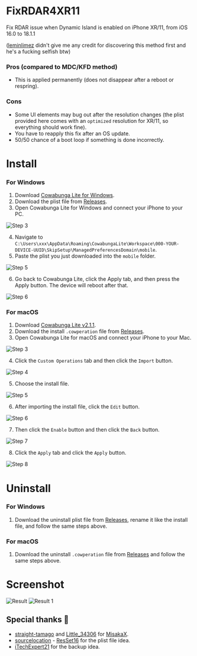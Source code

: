 # FixRDAR4XR11
Fix RDAR issue when Dynamic Island is enabled on iPhone XR/11, from iOS 16.0 to 18.1.1

([leminlimez](https://x.com/leminlimez) didn't give me any credit for discovering this method first and he's a fucking selfish btw)
### Pros (compared to MDC/KFD method)
- This is applied permanently (does not disappear after a reboot or respring).

### Cons
- Some UI elements may bug out after the resolution changes (the plist provided here comes with an `optimized` resolution for XR/11, so everything should work fine).
- You have to reapply this fix after an OS update.
- 50/50 chance of a boot loop if something is done incorrectly.

# Install
### For Windows
1. Download [Cowabunga Lite for Windows](https://github.com/Avangelista/CowabungaLiteWindows).
2. Download the plist file from [Releases](https://github.com/HorizonUnix/FixRDAR4XR11/releases).
3. Open Cowabunga Lite for Windows and connect your iPhone to your PC.

![Step 3](Img/1.png)

4. Navigate to `C:\Users\xxx\AppData\Roaming\CowabungaLite\Workspace\000-YOUR-DEVICE-UUID\SkipSetup\ManagedPreferencesDomain\mobile`.
5. Paste the plist you just downloaded into the `mobile` folder.

![Step 5](Img/2.png)

6. Go back to Cowabunga Lite, click the Apply tab, and then press the Apply button. The device will reboot after that.

![Step 6](Img/3.png)

### For macOS
1. Download [Cowabunga Lite v2.1.1](https://github.com/HorizonUnix/FixRDAR4XR11/releases).
2. Download the install `.cowperation` file from [Releases](https://github.com/HorizonUnix/FixRDAR4XR11/releases).
3. Open Cowabunga Lite for macOS and connect your iPhone to your Mac.

![Step 3](Img/mac1.png)

4. Click the `Custom Operations` tab and then click the `Import` button.

![Step 4](Img/mac2.png)

5. Choose the install file.

![Step 5](Img/mac3.png)

6. After importing the install file, click the `Edit` button.

![Step 6](Img/mac4.png)

7. Then click the `Enable` button and then click the `Back` button.

![Step 7](Img/mac5.png)

8. Click the `Apply` tab and click the `Apply` button.

![Step 8](Img/mac6.png)

# Uninstall
### For Windows

1. Download the uninstall plist file from [Releases](https://github.com/HorizonUnix/FixRDAR4XR11/releases), rename it like the install file, and follow the same steps above.

### For macOS

1. Download the uninstall `.cowperation` file from [Releases](https://github.com/HorizonUnix/FixRDAR4XR11/releases) and follow the same steps above.

# Screenshot

![Result](Img/result.png)
![Result 1](Img/result1.png)

## Special thanks 💖

- [straight-tamago](https://x.com/straight_tamago) and [Little_34306](https://x.com/Little_34306) for [MisakaX](https://github.com/straight-tamago/misakaX).
- [sourcelocation](https://github.com/sourcelocation/) - [ResSet16](https://github.com/sourcelocation/ResSet16) for the plist file idea.
- [iTechExpert21](https://x.com/iTechExpert21) for the backup idea.
